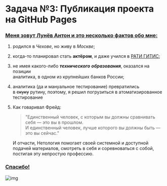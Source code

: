 # Задача №3: Публикация проекта на GitHub Pages

###  <u>Меня зовут Лунёв Антон и это несколько фактов обо мне:</u>  

1. родился в *Чехове*, но живу в *Москве*;
2. когда-то планировал стать __актёром__, и даже учился в [РАТИ ГИТИС](https://gitis.net/ "Демонстрация скромных познаний языка Markdown");  
3. не имея какого-либо ___технического___ ___образования___, оказался на позиции  
аналитика, в одном из крупнейших банков России;  
4. аналитика (да и мануальное тестирование) превратились  
в ~~скуку~~ рутину, поэтому, я решил погрузиться в атоматизированное тестирование  
5. Как говаривал Фрейд: 
    > "Единственный человек, с которым вы должны сравнивать себя  — это вы в прошлом.  
     И единственный человек, лучше которого вы должны быть — это вы сейчас."  

    И отчасти, Нетология помогает своей системной и доступной  
    подачей материалов, смотреть в себя и соревноваться с собой,  
    постигая эту непростую профессию. 


### <u>Спасибо!</u> 

   ![img](https://d3dehtdmp2rwcw.cloudfront.net/ms_602425/6jRQjWnkGrs7CcBQAJ9ulmP9yBaE3n/IMG_8702%255B4148%255D.png?Expires=1705140000&Signature=mry-a8nwxbrX5pcVecnVldlVHSz44LwK1yLw8G9V3DLjWw~OhoJevv3r85pLD8c8hC0q665MtPnWWljbkeBRX~nrTPauYXoE~tVXkBfNsSpsFxum5hX262MBlyWHCfXba2KIhkGn0of3fC-XtY4PTujbkWjHhQ0K587cAhhyTN7taM~TRdE2gDz1~5FDxo0r5wC714YINYcllDFqGHSSwmaclg4QrsbMsxyCtMXbO1dxCkTe6k-spmPUh6fsF3LCr1~LwNEYElxqldOs8GdrUSJmQywTEblCrm5pzbLSMeiuN~yMdmGmbHaPPPsGc~awBLixzqtX37OFWpdyFzLlrA__&Key-Pair-Id=APKAJBCGYQYURKHBGCOA)  



